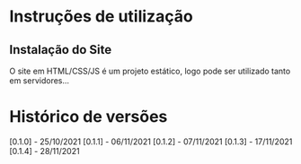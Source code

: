 # Instruções de utilização

## Instalação do Site

O site em HTML/CSS/JS é um projeto estático, logo pode ser utilizado tanto em servidores...

# Histórico de versões

[0.1.0] - 25/10/2021
[0.1.1] - 06/11/2021
[0.1.2] - 07/11/2021
[0.1.3] - 17/11/2021
[0.1.4] - 28/11/2021